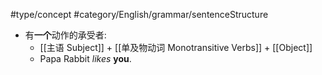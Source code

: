 #type/concept #category/English/grammar/sentenceStructure 
- 有**一个**动作的承受者: 
	- [[主语 Subject]] + [[单及物动词  Monotransitive Verbs]] + [[Object]]
	- Papa Rabbit *likes* **you**.